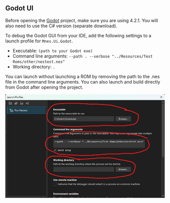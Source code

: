 ## Godot UI
Before opening the [Godot](https://godotengine.org/) project, make sure you are using 4.2.1. You will also need to use the C# version (separate download).

To debug the Godot GUI from your IDE, add the following settings to a launch profile for `Mnes.Ui.Godot`.

 - Executable: `(path to your Godot exe)`
 - Command line arguments: `--path . --verbose "../Resources/Test Roms/other/nestest.nes"`
 - Working directory: `.`

You can launch without launching a ROM by removing the path to the .nes file in the command line arguments. You can also launch and build directly from Godot after opening the project.

![Settings](Resources/Images/Setup%20MNES%20Godot.png)
